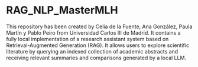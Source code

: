 # RAG_NLP_MasterMLH

This repository has been created by Celia de la Fuente, Ana González, Paula Martín y Pablo Peiro from Universidad Carlos III de Madrid. It contains a fully local implementation of a research assistant system based on Retrieval-Augmented Generation (RAG). It allows users to explore scientific literature by querying an indexed collection of academic abstracts and receiving relevant summaries and comparisons generated by a local LLM.
